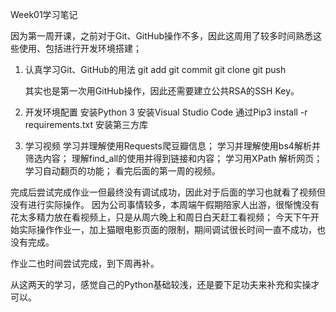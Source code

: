 Week01学习笔记

因为第一周开课，之前对于Git、GitHub操作不多，因此这周用了较多时间熟悉这些使用、包括进行开发环境搭建；

1. 认真学习Git、GitHub的用法
   git add 
   git commit
   git clone
   git push
   
   其实也是第一次用GitHub操作，因此还需要建立公共RSA的SSH Key。

2. 开发环境配置
   安装Python 3
   安装Visual Studio Code
   通过Pip3 install -r requirements.txt 安装第三方库

3. 学习视频
   学习并理解使用Requests爬豆瓣信息；
   学习并理解使用bs4解析并筛选内容；
   理解find_all的使用并得到链接和内容；
   学习用XPath 解析网页；
   学习自动翻页的功能；
   看完后面的第一周的视频。
    
完成后尝试完成作业一但最终没有调试成功，因此对于后面的学习也就看了视频但没有进行实际操作。
因为公司事情较多，本周端午假期陪家人出游，很惭愧没有花太多精力放在看视频上，只是从周六晚上和周日白天赶工看视频；
今天下午开始实际操作作业一，加上猫眼电影页面的限制，期间调试很长时间一直不成功，也没有完成。

作业二也时间尝试完成，到下周再补。

从这两天的学习，感觉自己的Python基础较浅，还是要下足功夫来补充和实操才可以。



